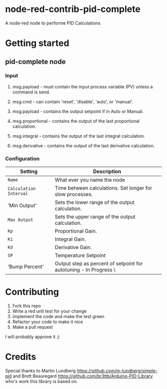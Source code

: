 # node-red-contrib-pid-complete

A node-red node to performe PID Calculations

# Getting started

## pid-complete node

### Input

1. msg.payload - must contain the input process variable (PV) unless a command is send.
2. msg.cmd - can contain 'reset', 'disable', 'auto', or 'manual'.

1. msg.payload - contains the output setpoint if in Auto or Manual.
2. msg.proportional - contains the output of the last proportional calculation.
3. msg.integral - contains the output of the last integral calculation.
4. msg.derivative - contains the output of the last derivative calculation.

### Configuration

| Setting                  | Description                                                                  |
| ------------------------ | -----------------------------------------------------------------------------|
| `Name`                   | What ever you name the node                                                  |
| `Calculation Interval`   | Time between calculations. Set longer for slow processes.                    |
| 'Min Output'             | Sets the lower range of the output calculation.                              |
| `Max Output`             | Sets the upper range of the output calculation.                              |
| `Kp`                     | Proportional Gain.                                                           |
| `Ki`                     | Integral Gain.                                                               |
| `Kd`                     | Derivative Gain.                                                             |
| `SP`                     | Temperature Setpoint                                                         |   |
| 'Bump Percent'           | Output step as percent of setpoint for autotuning - In Progress              \


# Contributing

1. Fork this repo
2. Write a red unit test for your change
3. Implement the code and make the test green
4. Refactor your code to make it nice
5. Make a pull request

I will probably approve it ;)

# Credits

Special thanks to Martin Lundberg https://github.com/m-lundberg/simple-pid and Brett Beauregard https://github.com/br3ttb/Arduino-PID-Library who's work this library is based on.
